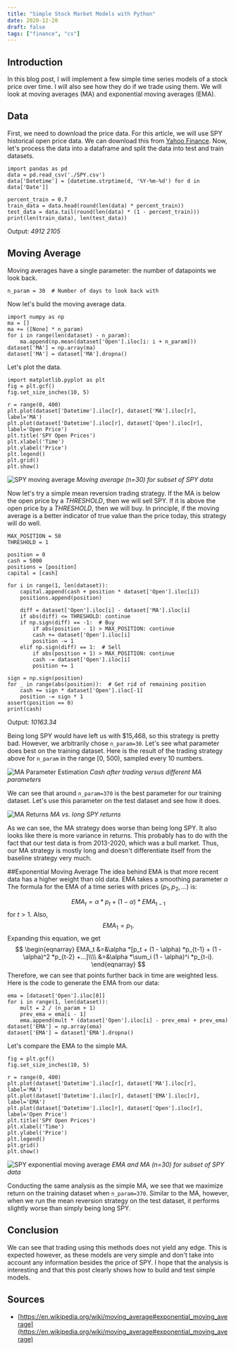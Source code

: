 ```yaml
---
title: "Simple Stock Market Models with Python"
date: 2020-12-20
draft: false
tags: ["finance", "cs"]
---
```


## Introduction

In this blog post, I will implement a few simple time series models of a stock price over time.
I will also see how they do if we trade using them.
We will look at moving averages (MA) and exponential moving averages (EMA).

## Data

First, we need to download the price data.
For this article, we will use SPY historical open price data.
We can download this from [Yahoo Finance](https://finance.yahoo.com/quote/SPY/history?period1=728265600&period2=1607904000&interval=1d&filter=history&frequency=1d&includeAdjustedClose=true).
Now, let's process the data into a dataframe and split the data into test and train datasets.

```
import pandas as pd
data = pd.read_csv('./SPY.csv')
data['Datetime'] = [datetime.strptime(d, '%Y-%m-%d') for d in data['Date']]

percent_train = 0.7
train_data = data.head(round(len(data) * percent_train))
test_data = data.tail(round(len(data) * (1 - percent_train)))
print(len(train_data), len(test_data))
```
Output: _4912 2105_

## Moving Average

Moving averages have a single parameter: the number of datapoints we look back.

```
n_param = 30  # Number of days to look back with
```

Now let's build the moving average data.

```
import numpy as np
ma = []
ma += ([None] * n_param)
for i in range(len(dataset) - n_param):
    ma.append(np.mean(dataset['Open'].iloc[i: i + n_param]))
dataset['MA'] = np.array(ma)
dataset['MA'] = dataset['MA'].dropna()
```

Let's plot the data.

```
import matplotlib.pyplot as plt
fig = plt.gcf()
fig.set_size_inches(10, 5)

r = range(0, 400)
plt.plot(dataset['Datetime'].iloc[r], dataset['MA'].iloc[r], label='MA')
plt.plot(dataset['Datetime'].iloc[r], dataset['Open'].iloc[r], label='Open Price')
plt.title('SPY Open Prices')
plt.xlabel('Time')
plt.ylabel('Price')
plt.legend()
plt.grid()
plt.show()
```

![SPY moving average](/images/spy_ma.png#center)
_Moving average (n=30) for subset of SPY data_

Now let's try a simple mean reversion trading strategy.
If the MA is below the open price by a _THRESHOLD_, then we will sell SPY.
If it is above the open price by a _THRESHOLD_, then we will buy.
In principle, if the moving average is a better indicator of true value than the price today, this strategy will do well.

```
MAX_POSITION = 50
THRESHOLD = 1

position = 0
cash = 5000
positions = [position]
capital = [cash]

for i in range(1, len(dataset)):
    capital.append(cash + position * dataset['Open'].iloc[i])
    positions.append(position)

    diff = dataset['Open'].iloc[i] - dataset['MA'].iloc[i]
    if abs(diff) <= THRESHOLD: continue
    if np.sign(diff) == -1:  # Buy
        if abs(position - 1) > MAX_POSITION: continue
        cash += dataset['Open'].iloc[i]
        position -= 1
    elif np.sign(diff) == 1:  # Sell
        if abs(position + 1) > MAX_POSITION: continue
        cash -= dataset['Open'].iloc[i]
        position += 1

sign = np.sign(position)
for _ in range(abs(position)):  # Get rid of remaining position
    cash += sign * dataset['Open'].iloc[-1]
    position -= sign * 1
assert(position == 0)
print(cash)
```
Output: _10163.34_

Being long SPY would have left us with $15,468, so this strategy is pretty bad.
However, we arbitrarily chose `n_param=30`.
Let's see what parameter does best on the training dataset.
Here is the result of the trading strategy above for `n_param` in the range [0, 500), sampled every 10 numbers.

![MA Parameter Estimation](/images/n_param_ma.png#center)
_Cash after trading versus different MA parameters_

We can see that around `n_param=370` is the best parameter for our training dataset.
Let's use this parameter on the test dataset and see how it does.

![MA Returns](/images/ma_returns.png#center)
_MA vs. long SPY returns_

As we can see, the MA strategy does worse than being long SPY.
It also looks like there is more variance in returns.
This probably has to do with the fact that our test data is from 2013-2020, which was a bull market.
Thus, our MA strategy is mostly long and doesn't differentiate itself from the baseline strategy very much.

##Exponential Moving Average
The idea behind EMA is that more recent data has a higher weight than old data.
EMA takes a smoothing parameter $\alpha$
The formula for the EMA of a time series with prices $(p_1,p_2,...)$ is:

$$
EMA_t = \alpha * p_t + (1 - \alpha) * EMA_{t-1}
$$
for $t > 1$. Also,
$$
EMA_1 = p_1.
$$
Expanding this equation, we get
$$
\begin{eqnarray}
  EMA_t
  &=&\alpha *[p_t + (1 - \alpha) *p_{t-1} + (1 - \alpha)^2 *p_{t-2} +...]\\\\
  &=&\alpha *\sum_i (1 - \alpha)^i *p_{t-i}.
\end{eqnarray}
$$
Therefore, we can see that points further back in time are weighted less. Here is the code to generate the EMA from our data:

```
ema = [dataset['Open'].iloc[0]]
for i in range(1, len(dataset)):
    mult = 2 / (n_param + 1)
    prev_ema = ema[i - 1]
    ema.append(mult * (dataset['Open'].iloc[i] - prev_ema) + prev_ema)
dataset['EMA'] = np.array(ema)
dataset['EMA'] = dataset['EMA'].dropna()
```

Let's compare the EMA to the simple MA.

```
fig = plt.gcf()
fig.set_size_inches(10, 5)

r = range(0, 400)
plt.plot(dataset['Datetime'].iloc[r], dataset['MA'].iloc[r], label='MA')
plt.plot(dataset['Datetime'].iloc[r], dataset['EMA'].iloc[r], label='EMA')
plt.plot(dataset['Datetime'].iloc[r], dataset['Open'].iloc[r], label='Open Price')
plt.title('SPY Open Prices')
plt.xlabel('Time')
plt.ylabel('Price')
plt.legend()
plt.grid()
plt.show()
```

![SPY exponential moving average](/images/spy_ema.png#center)
_EMA and MA (n=30) for subset of SPY data_

Conducting the same analysis as the simple MA, we see that we maximize return on the training dataset when `n_param=370`. Similar to the MA, however, when we run the mean reversion strategy on the test dataset, it performs slightly worse than simply being long SPY.

## Conclusion
We can see that trading using this methods does not yield any edge.
This is expected however, as these models are very simple and don't take into account any information besides the price of SPY.
I hope that the analysis is interesting and that this post clearly shows how to build and test simple models.

## Sources
- [https://en.wikipedia.org/wiki/moving_average#exponential_moving_average](https://en.wikipedia.org/wiki/moving_average#exponential_moving_average)

